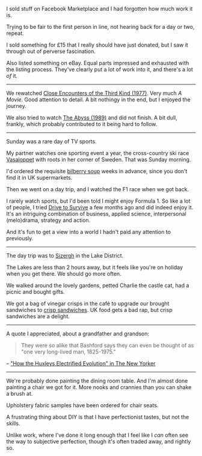 I sold stuff on Facebook Marketplace and I had forgotten how much work it is.

Trying to be fair to the first person in line, not hearing back for a day or two, repeat.

I sold something for £15 that I really should have just donated, but I saw it through out of perverse fascination.

Also listed something on eBay. Equal parts impressed and exhausted with the listing process. They've clearly put a lot of work into it, and there's a lot *of* it.

---

We rewatched [Close Encounters of the Third Kind (1977)](https://www.imdb.com/title/tt0075860/). Very much *A Movie*. Good attention to detail. A bit nothingy in the end, but I enjoyed the journey.

We also tried to watch [The Abyss (1989)](https://www.imdb.com/title/tt0096754/) and did not finish. A bit dull, frankly, which probably contributed to it being hard to follow.

---

Sunday was a rare day of TV sports.

My partner watches one sporting event a year, the cross-country ski race [Vasaloppet](https://en.wikipedia.org/wiki/Vasaloppet) with roots in her corner of Sweden. That was Sunday morning.

I'd ordered the requisite [bilberry soup](https://www.vasaloppet.se/en/about-us/history/blueberry-soup/) weeks in advance, since you don't find it in UK supermarkets.

Then we went on a day trip, and I watched the F1 race when we got back.

I rarely watch sports, but I'd been told I might enjoy Formula 1. So like a lot of people, I tried [Drive to Survive](https://www.imdb.com/title/tt8289930/) a few months ago and did indeed enjoy it. It's an intriguing combination of business, applied science, interpersonal (melo)&shy;drama, strategy and action.

And it's fun to get a view into a world I hadn't paid any attention to previously.

---

The day trip was to [Sizergh](https://www.nationaltrust.org.uk/visit/lake-district/sizergh) in the Lake District.

The Lakes are less than 2 hours away, but it feels like you're on holiday when you get there. We should go more often.

We walked around the lovely gardens, petted Charlie the castle cat, had a picnic and bought gifts.

We got a bag of vinegar crisps in the café to upgrade our brought sandwiches to [crisp sandwiches](https://en.wikipedia.org/wiki/Crisp_sandwich). UK food gets a bad rap, but crisp sandwiches are a delight.

---

A quote I appreciated, about a grandfather and grandson:

> They were so alike that Bashford says they can even be thought of as "one very long-lived man, 1825-1975."

– ["How the Huxleys Electrified Evolution" in The New Yorker](https://www.newyorker.com/magazine/2022/11/28/how-the-huxleys-electrified-evolution)

---

We're probably done painting the dining room table. And I'm almost done painting a chair we got for it. More nooks and crannies than you can shake a brush at.

Upholstery fabric samples have been ordered for chair seats.

A frustrating thing about DIY is that I have perfectionist tastes, but not the skills.

Unlike work, where I've done it long enough that I feel like I *can* often see the way to subjective perfection, though it's often traded away, and rightly so.
